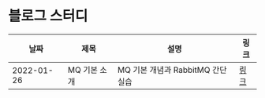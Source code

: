 
# 블로그 스터디

|날짜|제목|설명|링크|
|---|---|---|----|
|2022-01-26|MQ 기본 소개|MQ 기본 개념과 RabbitMQ 간단 실습|[링크](https://velog.io/@youngji503/MQ-%EA%B8%B0%EB%B3%B8-%EC%86%8C%EA%B0%9C)|
